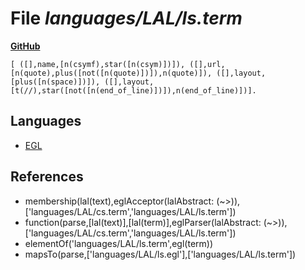 # File _languages/LAL/ls.term_
**[GitHub](https://github.com/softlang/yas/blob/master/languages/LAL/ls.term)**
```
[ ([],name,[n(csymf),star([n(csym)])]), ([],url,[n(quote),plus([not([n(quote)])]),n(quote)]), ([],layout,[plus([n(space)])]), ([],layout,[t(//),star([not([n(end_of_line)])]),n(end_of_line)])].
```

## Languages
* [EGL](../languages/EGL.md)

## References
* membership(lal(text),eglAcceptor(lalAbstract: (~>)),['languages/LAL/cs.term','languages/LAL/ls.term'])
* function(parse,[lal(text)],[lal(term)],eglParser(lalAbstract: (~>)),['languages/LAL/cs.term','languages/LAL/ls.term'])
* elementOf('languages/LAL/ls.term',egl(term))
* mapsTo(parse,['languages/LAL/ls.egl'],['languages/LAL/ls.term'])
